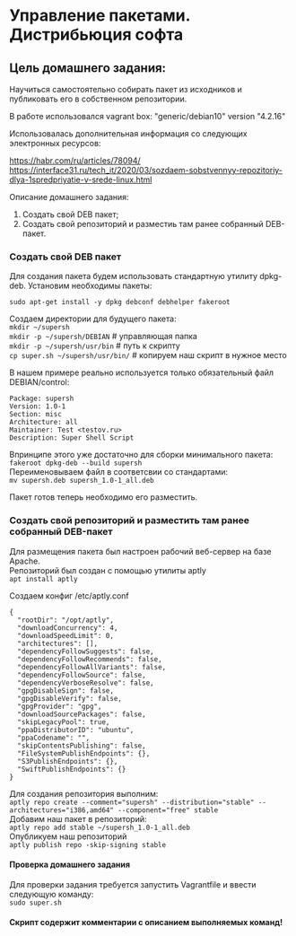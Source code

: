 #  Управление пакетами. Дистрибьюция софта 
## Цель домашнего задания:
Научиться самостоятельно собирать пакет из исходников и публиковать его в собственном репозитории. 

В работе использовался vagrant box: "generic/debian10" version "4.2.16"

Использовалась дополнительная информация со следующих электронных ресурсов:

https://habr.com/ru/articles/78094/<br/>
https://interface31.ru/tech_it/2020/03/sozdaem-sobstvennyy-repozitoriy-dlya-1spredpriyatie-v-srede-linux.html

Описание домашнего задания:

1) Создать свой DEB пакет;
2) Создать свой репозиторий и разместиь там ранее собранный DEB-пакет.

### Создать свой DEB пакет

 Для создания пакета будем использовать стандартную утилиту dpkg-deb.
 Установим необходимы пакеты:
 
 `sudo apt-get install -y dpkg debconf debhelper fakeroot`
 
 Создаем директории для будущего пакета:  <br/>
 `mkdir ~/supersh` <br/>
 `mkdir -p ~/supersh/DEBIAN` # управляющая папка  <br/>
 `mkdir -p ~/supersh/usr/bin` # путь к скрипту   <br/>
 `cp super.sh ~/supersh/usr/bin/` # копируем наш скрипт в нужное место   <br/>
 
 В нашем примере реально используется только обязательный файл DEBIAN/control:

`Package: supersh` <br/>
`Version: 1.0-1` <br/>
`Section: misc`  <br/>
`Architecture: all`  <br/>
`Maintainer: Test <testov.ru>`  <br/>
`Description: Super Shell Script`  <br/>

Впринципе этого уже достаточно для сборки минимального пакета: <br/>
`fakeroot dpkg-deb --build supersh` <br/>
Переименовываем файл в соответсвии со стандартами:<br/>
`mv supersh.deb supersh_1.0-1_all.deb`<br/>

Пакет готов теперь необходимо его разместить.

### Создать свой репозиторий и разместить там ранее собранный DEB-пакет
Для размещения пакета был настроен рабочий веб-сервер на базе Apache. <br/>
Репозиторий был создан с помощью утилиты aptly <br/>
`apt install aptly`

Создаем конфиг /etc/aptly.conf

```
{
  "rootDir": "/opt/aptly",
  "downloadConcurrency": 4,
  "downloadSpeedLimit": 0,
  "architectures": [],
  "dependencyFollowSuggests": false,
  "dependencyFollowRecommends": false,
  "dependencyFollowAllVariants": false,
  "dependencyFollowSource": false,
  "dependencyVerboseResolve": false,
  "gpgDisableSign": false,
  "gpgDisableVerify": false,
  "gpgProvider": "gpg",
  "downloadSourcePackages": false,
  "skipLegacyPool": true,
  "ppaDistributorID": "ubuntu",
  "ppaCodename": "",
  "skipContentsPublishing": false,
  "FileSystemPublishEndpoints": {},
  "S3PublishEndpoints": {},
  "SwiftPublishEndpoints": {}
}
```

Для создания репозитория выполним: <br/>
`aptly repo create --comment="supersh" --distribution="stable" --architectures="i386,amd64" --component="free" stable` <br/>
Добавим наш пакет в репозиторий: <br/>
`aptly repo add stable ~/supersh_1.0-1_all.deb`  <br/>
Опубликуем наш репозиторий  <br/>
`aptly publish repo -skip-signing stable`

#### Проверка домашнего задания
Для проверки задания требуется запустить Vagrantfile и ввести следующую команду: <br/>
`sudo super.sh`

#### Скрипт содержит комментарии с описанием выполняемых команд!
